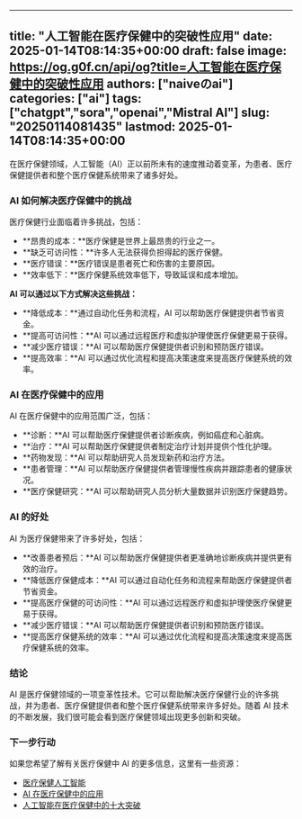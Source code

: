 
---
title: "人工智能在医疗保健中的突破性应用"
date: 2025-01-14T08:14:35+00:00
draft: false
image: https://og.g0f.cn/api/og?title=人工智能在医疗保健中的突破性应用
authors: ["naiveのai"]
categories: ["ai"]
tags: ["chatgpt","sora","openai","Mistral AI"]
slug: "20250114081435"
lastmod: 2025-01-14T08:14:35+00:00
---
在医疗保健领域，人工智能（AI）正以前所未有的速度推动着变革，为患者、医疗保健提供者和整个医疗保健系统带来了诸多好处。

### AI 如何解决医疗保健中的挑战

医疗保健行业面临着许多挑战，包括：

- **昂贵的成本：**医疗保健是世界上最昂贵的行业之一。
- **缺乏可访问性：**许多人无法获得负担得起的医疗保健。
- **医疗错误：**医疗错误是患者死亡和伤害的主要原因。
- **效率低下：**医疗保健系统效率低下，导致延误和成本增加。

**AI 可以通过以下方式解决这些挑战：**

- **降低成本：**通过自动化任务和流程，AI 可以帮助医疗保健提供者节省资金。
- **提高可访问性：**AI 可以通过远程医疗和虚拟护理使医疗保健更易于获得。
- **减少医疗错误：**AI 可以帮助医疗保健提供者识别和预防医疗错误。
- **提高效率：**AI 可以通过优化流程和提高决策速度来提高医疗保健系统的效率。

### AI 在医疗保健中的应用

AI 在医疗保健中的应用范围广泛，包括：

- **诊断：**AI 可以帮助医疗保健提供者诊断疾病，例如癌症和心脏病。
- **治疗：**AI 可以帮助医疗保健提供者制定治疗计划并提供个性化护理。
- **药物发现：**AI 可以帮助研究人员发现新药和治疗方法。
- **患者管理：**AI 可以帮助医疗保健提供者管理慢性疾病并跟踪患者的健康状况。
- **医疗保健研究：**AI 可以帮助研究人员分析大量数据并识别医疗保健趋势。

### AI 的好处

AI 为医疗保健带来了许多好处，包括：

- **改善患者预后：**AI 可以帮助医疗保健提供者更准确地诊断疾病并提供更有效的治疗。
- **降低医疗保健成本：**AI 可以通过自动化任务和流程来帮助医疗保健提供者节省资金。
- **提高医疗保健的可访问性：**AI 可以通过远程医疗和虚拟护理使医疗保健更易于获得。
- **减少医疗错误：**AI 可以帮助医疗保健提供者识别和预防医疗错误。
- **提高医疗保健系统的效率：**AI 可以通过优化流程和提高决策速度来提高医疗保健系统的效率。

### 结论

AI 是医疗保健领域的一项变革性技术。它可以帮助解决医疗保健行业的许多挑战，并为患者、医疗保健提供者和整个医疗保健系统带来许多好处。随着 AI 技术的不断发展，我们很可能会看到医疗保健领域出现更多创新和突破。

### 下一步行动

如果您希望了解有关医疗保健中 AI 的更多信息，这里有一些资源：

- [医疗保健人工智能](https://www.who.int/health-topics/artificial-intelligence-for-health)
- [AI 在医疗保健中的应用](https://www.mckinsey.com/capabilities/operations/how-we-help-clients/artificial-intelligence/perspectives/artificial-intelligence-in-healthcare-the-promise-and-the-peril)
- [人工智能在医疗保健中的十大突破](https://www.forbes.com/sites/bernardmarr/2023/01/24/top-10-breakthroughs-in-ai-in-healthcare/?sh=7b50662677b3)